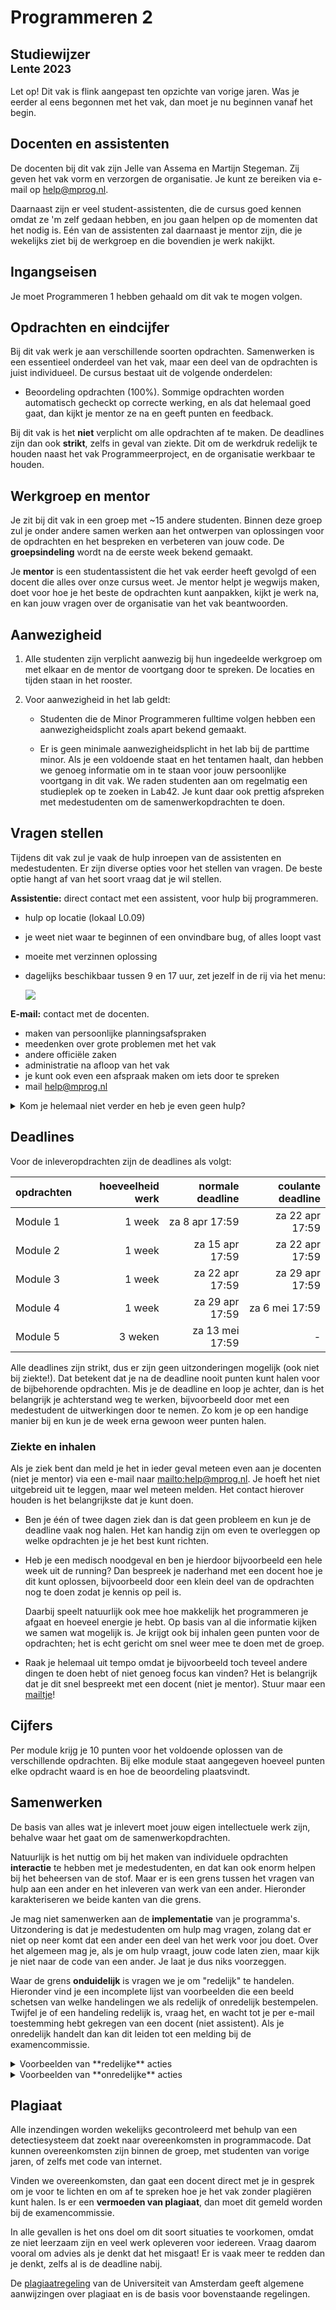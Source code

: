 # Programmeren 2

## Studiewijzer<br><small>Lente 2023</small>

Let op! Dit vak is flink aangepast ten opzichte van vorige jaren. Was je eerder al eens begonnen met het vak, dan moet je nu beginnen vanaf het begin.

## Docenten en assistenten

De docenten bij dit vak zijn Jelle van Assema en Martijn Stegeman. Zij geven het vak vorm en verzorgen de organisatie. Je kunt ze bereiken via e-mail op <help@mprog.nl>.

Daarnaast zijn er veel student-assistenten, die de cursus goed kennen omdat ze 'm zelf gedaan hebben, en jou gaan helpen op de momenten dat het nodig is. Eén van de assistenten zal daarnaast je mentor zijn, die je wekelijks ziet bij de werkgroep en die bovendien je werk nakijkt.

## Ingangseisen

Je moet Programmeren 1 hebben gehaald om dit vak te mogen volgen.

## Opdrachten en eindcijfer

Bij dit vak werk je aan verschillende soorten opdrachten. Samenwerken is een essentieel onderdeel van het vak, maar een deel van de opdrachten is juist individueel. De cursus bestaat uit de volgende onderdelen:

- Beoordeling opdrachten (100%). Sommige opdrachten worden automatisch gecheckt op correcte werking, en als dat helemaal goed gaat, dan kijkt je mentor ze na en geeft punten en feedback.

Bij dit vak is het **niet** verplicht om alle opdrachten af te maken. De deadlines zijn dan ook **strikt**, zelfs in geval van ziekte. Dit om de werkdruk redelijk te houden naast het vak Programmeerproject, en de organisatie werkbaar te houden.


## Werkgroep en mentor

Je zit bij dit vak in een groep met ~15 andere studenten. Binnen deze groep zul je onder andere samen werken aan het ontwerpen van oplossingen voor de opdrachten en het bespreken en verbeteren van jouw code. De **groepsindeling** wordt na de eerste week bekend gemaakt.

Je **mentor** is een studentassistent die het vak eerder heeft gevolgd of een docent die alles over onze cursus weet. Je mentor helpt je wegwijs maken, doet voor hoe je het beste de opdrachten kunt aanpakken, kijkt je werk na, en kan jouw vragen over de organisatie van het vak beantwoorden.

<!-- Vanaf de tweede week heb je elke week een **werkgroep** met je mentor waar alle teamleden aan deelnemen. De inroostering hiervan wordt in de eerste week gedaan, daarna vind je de tijd en locatie in je normale rooster op datanose.nl. -->


## Aanwezigheid

1. Alle studenten zijn verplicht aanwezig bij hun ingedeelde werkgroep om met elkaar en de mentor de voortgang door te spreken. De locaties en tijden staan in het rooster.

2. Voor aanwezigheid in het lab geldt:

    - Studenten die de Minor Programmeren fulltime volgen hebben een aanwezigheidsplicht zoals apart bekend gemaakt.

    - Er is geen minimale aanwezigheidsplicht in het lab bij de parttime minor. Als je een voldoende staat en het tentamen haalt, dan hebben we genoeg informatie om in te staan voor jouw persoonlijke voortgang in dit vak. We raden studenten aan om regelmatig een studieplek op te zoeken in Lab42. Je kunt daar ook prettig afspreken met medestudenten om de samenwerkopdrachten te doen.

## Vragen stellen

Tijdens dit vak zul je vaak de hulp inroepen van de assistenten en medestudenten. Er zijn diverse opties voor het stellen van vragen. De beste optie hangt af van het soort vraag dat je wil stellen.

**Assistentie:** direct contact met een assistent, voor hulp bij programmeren.

- hulp op locatie (lokaal L0.09)
- je weet niet waar te beginnen of een onvindbare bug, of alles loopt vast
- moeite met verzinnen oplossing
- dagelijks beschikbaar tussen 9 en 17 uur, zet jezelf in de rij via het menu:

    ![](../hands-menu.png)

**E-mail:** contact met de docenten.

- maken van persoonlijke planningsafspraken
- meedenken over grote problemen met het vak
- andere officiële zaken
- administratie na afloop van het vak
- je kunt ook even een afspraak maken om iets door te spreken
- mail <help@mprog.nl>

<details markdown="1"><summary markdown="span">Kom je helemaal niet verder en heb je even geen hulp?</summary>
Juist even niet aan de opdracht werken kan je verder helpen!

- Neem een halfuurtje echt even afstand van je computer; dit helpt je brein afstand nemen van het probleem. Met een frisse blik kom je dan toch weer verder.

- Ga even door met de volgende opdracht van de module om te kijken hoe je daar mee gaat.

- Of ga oefenen in het basisboek, want dit staat helemaal los van de opdrachten.
</details>


## Deadlines

Voor de inleveropdrachten zijn de deadlines als volgt:

| opdrachten  | hoeveelheid werk |  normale deadline   |  coulante deadline  |
|-------------|------------------:|---------------------:|-------------------:|
| Module 1    | 1 week  |  za  8 apr  17:59   |  za 22 apr  17:59 |
| Module 2    | 1 week  |  za 15 apr  17:59   |  za 22 apr  17:59 |
| Module 3    | 1 week  |  za 22 apr  17:59   |  za 29 apr  17:59 |
| Module 4    | 1 week  |  za 29 apr  17:59   |  za  6 mei  17:59 |
| Module 5    | 3 weken |  za 13 mei  17:59   |  -                |

Alle deadlines zijn strikt, dus er zijn geen uitzonderingen mogelijk (ook niet bij ziekte!). Dat betekent dat je na de deadline nooit punten kunt halen voor de bijbehorende opdrachten. Mis je de deadline en loop je achter, dan is het belangrijk je achterstand weg te werken, bijvoorbeeld door met een medestudent de uitwerkingen door te nemen. Zo kom je op een handige manier bij en kun je de week erna gewoon weer punten halen.

<!-- De overige deadlines volgen nog, maar er is een wekelijkse regelmaat. -->

### Ziekte en inhalen

Als je ziek bent dan meld je het in ieder geval meteen even aan je docenten (niet je mentor) via een e-mail naar <mailto:help@mprog.nl>. Je hoeft het niet uitgebreid uit te leggen, maar wel meteen melden. Het contact hierover houden is het belangrijkste dat je kunt doen.

-   Ben je één of twee dagen ziek dan is dat geen probleem en kun je de deadline vaak nog halen. Het kan handig zijn om even te overleggen op welke opdrachten je je het best kunt richten.

-   Heb je een medisch noodgeval en ben je hierdoor bijvoorbeeld een hele week uit de running? Dan bespreek je naderhand met een docent hoe je dit kunt oplossen, bijvoorbeeld door een klein deel van de opdrachten nog te doen zodat je kennis op peil is.

    Daarbij speelt natuurlijk ook mee hoe makkelijk het programmeren je afgaat en hoeveel energie je hebt. Op basis van al die informatie kijken we samen wat mogelijk is. Je krijgt ook bij inhalen geen punten voor de opdrachten; het is echt gericht om snel weer mee te doen met de groep.

-   Raak je helemaal uit tempo omdat je bijvoorbeeld toch teveel andere dingen te doen hebt of niet genoeg focus kan vinden? Het is belangrijk dat je dit snel bespreekt met een docent (niet je mentor). Stuur maar een [mailtje](mailto:help@mprog.nl)!


## Cijfers

Per module krijg je 10 punten voor het voldoende oplossen van de verschillende opdrachten. Bij elke module staat aangegeven hoeveel punten elke opdracht waard is en hoe de beoordeling plaatsvindt.


## Samenwerken

De basis van alles wat je inlevert moet jouw eigen intellectuele werk zijn, behalve waar het gaat om de samenwerkopdrachten.

Natuurlijk is het nuttig om bij het maken van individuele opdrachten **interactie** te hebben met je medestudenten, en dat kan ook enorm helpen bij het beheersen van de stof. Maar er is een grens tussen het vragen van hulp aan een ander en het inleveren van werk van een ander. Hieronder karakteriseren we beide kanten van die grens.

Je mag niet samenwerken aan de **implementatie** van je programma's. Uitzondering is dat je medestudenten om hulp mag vragen, zolang dat er niet op neer komt dat een ander een deel van het werk voor jou doet. Over het algemeen mag je, als je om hulp vraagt, jouw code laten zien, maar kijk je niet naar de code van een ander. Je laat je dus niks voorzeggen.

Waar de grens **onduidelijk** is vragen we je om "redelijk" te handelen. Hieronder vind je een incomplete lijst van voorbeelden die een beeld schetsen van welke handelingen we als redelijk of onredelijk bestempelen. Twijfel je of een handeling redelijk is, vraag het, en wacht tot je per e-mail toestemming hebt gekregen van een docent (niet assistent). Als je onredelijk handelt dan kan dit leiden tot een melding bij de examencommissie.

<details markdown="1"><summary markdown="span">Voorbeelden van **redelijke** acties</summary>

- Praten met medestudenten over de opdrachten in het Nederlands (of een andere natuurlijke taal).

- Het cursusmateriaal bespreken met anderen om het beter te begrijpen.

- Een medestudent helpen bij het debuggen tijdens een laptopcollege of daarbuiten, of zelfs online, door het bekijken, compileren of draaien van zijn of haar code, zelfs op je eigen computer.

- Het in je uitwerking opnemen van een paar regels code die je online of ergens anders vindt, gegeven dat deze regels niet de essentie van de opdracht vormen en dat je de bron van de code vermeldt.

- Het inzien van tentamens van voorgaande jaren en oplossingen daarvan.

- Code die jij hebt geschreven versturen of laten zien aan iemand anders, wellicht een medestudent, zodat deze jou kan helpen bij het debuggen.

- Het online delen van een paar regels van jouw code zodat anderen wellicht kunnen helpen met debuggen.

- Een aan het vak verbonden assistent om hulp vragen.

- Naar het internet gaan voor tutorials buiten het vak, voor referenties, en voor oplossingen bij technische problemen, maar niet voor gehele oplossingen voor (de essentie van) opdrachten.

- Het uittekenen of uitwerken van oplossingen op een whiteboard door middel van diagrammen of pseudocode, maar niet "echte" code.

- Werken met (en zelfs betalen voor) een tutor om je te helpen met het vak, gegeven dat de tutor niet het werk voor je doet.
</details>

<details markdown="1"><summary markdown="span">Voorbeelden van **onredelijke** acties</summary>

- Een oplossing van een opdracht inzien voordat je jouw opdracht hebt ingeleverd.

- Een medestudent vragen om hun oplossing, voordat je jouw opdracht hebt ingeleverd.

- Het decompileren, deobfusceren, of op andere manier achterhalen van een "staff" oplossing van een opdracht.

- Vergeten de bron te citeren van code of technieken die je hebt opgenomen van buiten de lessen van dit vak, en hebt geïntegreerd in je eigen werk, zelfs als je wel de andere restricties aanhoudt.

- Het aan een medestudent geven of laten zien van een oplossing voor een opdracht waar hij of zij (dus niet jij) moeite mee heeft.

- Betalen, of het aanbieden om te betalen, voor het recht om werk van een ander als onderdeel van jouw eigen werk in te leveren.

- Het beschikbaar stellen van oplossingen voor opdrachten van dit vak aan anderen die dit vak in de toekomst wellicht gaan volgen.

- Het opzoeken van complete oplossingen voor opdrachten online of ergens anders.

- Werk van een opdracht opsplitsen met een ander.

- Werk van een ander, behalve een paar regels zoals eerder omschreven, inleveren.

- Hetzelfde of bijna hetzelfde werk inleveren bij dit vak dat je hebt ingeleverd of gaat inleveren bij een ander vak.

- Het inleveren van werk voor dit vak, waarbij je intentie is om dit ook ergens anders voor in te zetten (zeg voor een baan), zonder daar eerst toestemming voor te hebben gekregen van een docent.

- Naar de oplossing voor een opdracht van iemand anders kijken, en vervolgens jouw oplossing daarop baseren.
</details>

## Plagiaat

Alle inzendingen worden wekelijks gecontroleerd met behulp van een detectiesysteem dat zoekt naar overeenkomsten in programmacode. Dat kunnen overeenkomsten zijn binnen de groep, met studenten van vorige jaren, of zelfs met code van internet.

Vinden we overeenkomsten, dan gaat een docent direct met je in gesprek om je voor te lichten en om af te spreken hoe je het vak zonder plagiëren kunt halen. Is er een **vermoeden van plagiaat**, dan moet dit gemeld worden bij de examencommissie.

In alle gevallen is het ons doel om dit soort situaties te voorkomen, omdat ze niet leerzaam zijn en veel werk opleveren voor iedereen. Vraag daarom vooral om advies als je denkt dat het misgaat! Er is vaak meer te redden dan je denkt, zelfs al is de deadline nabij.

De [plagiaatregeling](https://student.uva.nl/content/az/fraude-plagiaat-en-bronvermelding/plagiaat-en-fraude.html) van de Universiteit van Amsterdam geeft algemene aanwijzingen over plagiaat en is de basis voor bovenstaande regelingen.
